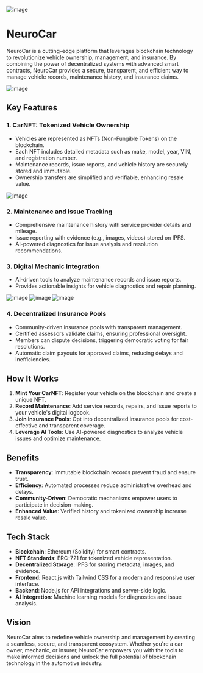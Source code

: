 ![image](https://github.com/user-attachments/assets/df6202c1-71e8-47a4-8de4-58b2540f01e2)

# NeuroCar

NeuroCar is a cutting-edge platform that leverages blockchain technology to revolutionize vehicle ownership, management, and insurance. By combining the power of decentralized systems with advanced smart contracts, NeuroCar provides a secure, transparent, and efficient way to manage vehicle records, maintenance history, and insurance claims.

![image](https://github.com/user-attachments/assets/3b3df258-6492-4b68-ba20-544bda343026)


## Key Features

### 1. **CarNFT: Tokenized Vehicle Ownership**
- Vehicles are represented as NFTs (Non-Fungible Tokens) on the blockchain.
- Each NFT includes detailed metadata such as make, model, year, VIN, and registration number.
- Maintenance records, issue reports, and vehicle history are securely stored and immutable.
- Ownership transfers are simplified and verifiable, enhancing resale value.

![image](https://github.com/user-attachments/assets/c30ef20b-4fe4-4a33-9146-149404270708)


### 2. **Maintenance and Issue Tracking**
- Comprehensive maintenance history with service provider details and mileage.
- Issue reporting with evidence (e.g., images, videos) stored on IPFS.
- AI-powered diagnostics for issue analysis and resolution recommendations.

### 3. **Digital Mechanic Integration**
- AI-driven tools to analyze maintenance records and issue reports.
- Provides actionable insights for vehicle diagnostics and repair planning.

![image](https://github.com/user-attachments/assets/5ab6966c-4028-433b-8b10-c8fa3cda1a8e)
![image](https://github.com/user-attachments/assets/6428b018-71eb-4d11-934a-ca3512e58197)
![image](https://github.com/user-attachments/assets/00f9b658-4381-40dd-93a0-8c9b4732b77f)



### 4. **Decentralized Insurance Pools**
- Community-driven insurance pools with transparent management.
- Certified assessors validate claims, ensuring professional oversight.
- Members can dispute decisions, triggering democratic voting for fair resolutions.
- Automatic claim payouts for approved claims, reducing delays and inefficiencies.

## How It Works
1. **Mint Your CarNFT**: Register your vehicle on the blockchain and create a unique NFT.
2. **Record Maintenance**: Add service records, repairs, and issue reports to your vehicle's digital logbook.
3. **Join Insurance Pools**: Opt into decentralized insurance pools for cost-effective and transparent coverage.
4. **Leverage AI Tools**: Use AI-powered diagnostics to analyze vehicle issues and optimize maintenance.

## Benefits
- **Transparency**: Immutable blockchain records prevent fraud and ensure trust.
- **Efficiency**: Automated processes reduce administrative overhead and delays.
- **Community-Driven**: Democratic mechanisms empower users to participate in decision-making.
- **Enhanced Value**: Verified history and tokenized ownership increase resale value.

## Tech Stack
- **Blockchain**: Ethereum (Solidity) for smart contracts.
- **NFT Standards**: ERC-721 for tokenized vehicle representation.
- **Decentralized Storage**: IPFS for storing metadata, images, and evidence.
- **Frontend**: React.js with Tailwind CSS for a modern and responsive user interface.
- **Backend**: Node.js for API integrations and server-side logic.
- **AI Integration**: Machine learning models for diagnostics and issue analysis.

## Vision
NeuroCar aims to redefine vehicle ownership and management by creating a seamless, secure, and transparent ecosystem. Whether you're a car owner, mechanic, or insurer, NeuroCar empowers you with the tools to make informed decisions and unlock the full potential of blockchain technology in the automotive industry.
